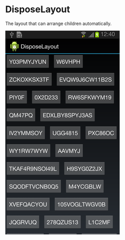 DisposeLayout
=============

The layout that can arrange children automatically.

![Screenshot](device-2014-01-10-124106.png)
